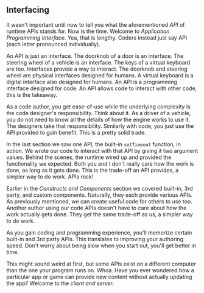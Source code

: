 ## Interfacing

It wasn't important until now to tell you what the aforementioned *API* of runtime APIs stands for. Now is the time. Welcome to *Application Programming Interface*. Yea, that is lengthy. Coders instead just say API (each letter pronounced individually).

An API is just an interface. The doorknob of a door is an interface. The steering wheel of a vehicle is an interface. The keys of a virtual keyboard are too. Interfaces provide a way to interact. The doorknob and steering wheel are physical interfaces designed for humans. A virtual keyboard is a digital interface also designed for humans. An API is a programming interface designed for code. An API allows code to interact with other code, this is the takeaway.

As a code author, you get ease-of-use while the underlying complexity is the code designer's responsibility. Think about it. As a driver of a vehicle, you do not need to know all the details of how the engine works to use it. The designers take that responsibility. Similarly with code, you just use the API provided to gain benefit. This is a pretty solid trade.

In the last section we saw one API, the built-in `setTimeout` function, in action. We wrote our code to interact with that API by giving it two argument values. Behind the scenes, the runtime wired up and provided the functionality we expected. Both you and I don't really care how the work is done, as long as it gets done. This is the trade-off an API provides, a simpler way to do work. APIs rock!

Earlier in the *Constructs and Components* section we covered built-in, 3rd party, and custom components. Naturally, they each provide various APIs. As previously mentioned, we can create useful code for others to use too. Another author using our code APIs doesn't have to care about how the work actually gets done. They get the same trade-off as us, a simpler way to do work.

As you gain coding and programming experience, you'll memorize certain built-in and 3rd party APIs. This translates to improving your authoring speed. Don't worry about being slow when you start out, you'll get better in time.

This might sound weird at first, but some APIs exist on a different computer than the one your program runs on. Whoa. Have you ever wondered how a particular app or game can provide new content without actually updating the app? Welcome to the *client and server*.
